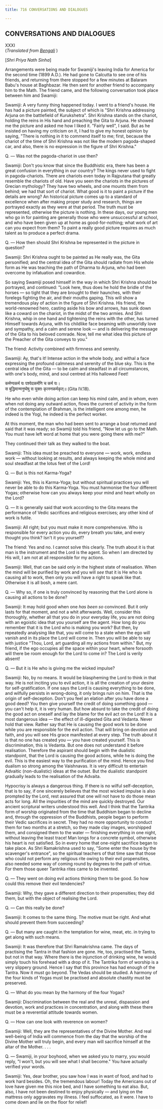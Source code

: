 ```yaml
---
title: 716 CONVERSATIONS AND DIALOGUES

---
```

  

## CONVERSATIONS AND DIALOGUES

XXXI  
(*Translated from [Bengali](pns_b9_266_e7_31.pdf)* )

\[*Shri Priya Nath Sinha*\]

Arrangements were being made for Swamiji's leaving India for America for
the second time (1899 A.D.). He had gone to Calcutta to see one of his
friends, and returning from there stopped for a few minutes at Balaram
Babu's house at Baghbazar. He then sent for another friend to accompany
him to the Math. The friend came, and the following conversation took
place between him and Swamiji:

Swamiji: A very funny thing happened today. I went to a friend's house.
He has had a picture painted, the subject of which is "Shri Krishna
addressing Arjuna on the battlefield of Kurukshetra". Shri Krishna
stands on the chariot, holding the reins in His hand and preaching the
Gita to Arjuna. He showed me the picture and asked me how I liked it.
"Fairly well", I said. But as he insisted on having my criticism on it,
I had to give my honest opinion by saying, "There is nothing in it to
commend itself to me; first, because the chariot of the time of Shri
Krishna was not like the modern pagoda-shaped car, and also, there is no
expression in the figure of Shri Krishna."

Q. — Was not the pagoda-chariot in use then?

Swamiji: Don't you know that since the Buddhistic era, there has been a
great confusion in everything in our country? The kings never used to
fight in pagoda-chariots. There are chariots even today in Rajputana
that greatly resemble the chariots of old. Have you seen the chariots in
the pictures of Grecian mythology? They have two wheels, and one mounts
them from behind; we had that sort of chariot. What good is it to paint
a picture if the details are wrong? An historical picture comes up to a
standard of excellence when after making proper study and research,
things are portrayed exactly as they were at that period. The truth must
be represented, otherwise the picture is nothing. In these days, our
young men who go in for painting are generally those who were
unsuccessful at school, and who have been given up at home as
good-for-nothing; what work of art can you expect from them? To paint a
really good picture requires as much talent as to produce a perfect
drama.

Q. — How then should Shri Krishna be represented in the picture in
question?

Swamiji: Shri Krishna ought to be painted as He really was, the Gita
personified; and the central idea of the Gita should radiate from His
whole form as He was teaching the path of Dharma to Arjuna, who had been
overcome by infatuation and cowardice.

So saying Swamiji posed himself in the way in which Shri Krishna should
be portrayed, and continued: "Look here, thus does he hold the bridle of
the horses — so tight that they are brought to their haunches, with
their forelegs fighting the air, and their mouths gaping. This will show
a tremendous play of action in the figure of Shri Krishna. His friend,
the world-renowned hero, casting aside his bow and arrows, has sunk down
like a coward on the chariot, in the midst of the two armies. And Shri
Krishna, whip in one hand and tightening the reins with the other, has
turned Himself towards Arjuna, with his childlike face beaming with
unworldly love and sympathy, and a calm and serene look — and is
delivering the message of the Gita to his beloved comrade. Now, tell me
what idea this picture of the Preacher of the Gita conveys to you."

The friend: Activity combined with firmness and serenity.

Swamiji: Ay, that's it! Intense action in the whole body, and withal a
face expressing the profound calmness and serenity of the blue sky. This
is the central idea of the Gita — to be calm and steadfast in all
circumstances, with one's body, mind, and soul centred at His hallowed
Feet!

कर्मण्यकर्म यः पश्येदकर्मणि च कर्म यः।  
स बुद्धिमान्मनुष्येषु स युक्तः कृत्स्नकर्मकृत्॥    (Gita IV.18).

He who even while doing action can keep his mind calm, and in whom, even
when not doing any outward action, flows the current of activity in the
form of the contemplation of Brahman, is the intelligent one among men,
he indeed is the Yogi, he indeed is the perfect worker.

At this moment, the man who had been sent to arrange a boat returned and
said that it was ready; so Swamiji told his friend, "Now let us go to
the Math. You must have left word at home that you were going there with
me?"

They continued their talk as they walked to the boat.

Swamiji: This idea must be preached to everyone — work, work, endless
work — without looking at results, and always keeping the whole mind and
soul steadfast at the lotus feet of the Lord!

Q. — But is this not Karma-Yoga?

Swamiji: Yes, this is Karma-Yoga; but without spiritual practices you
will never be able to do this Karma-Yoga. You must harmonise the four
different Yogas; otherwise how can you always keep your mind and heart
wholly on the Lord?

Q. — It is generally said that work according to the Gita means the
performance of Vedic sacrifices and religious exercises; any other kind
of work is futile.

Swamiji: All right; but you must make it more comprehensive. Who is
responsible for every action you do, every breath you take, and every
thought you think? Isn't it you yourself?

The friend: Yes and no. I cannot solve this clearly. The truth about it
is that man is the instrument and the Lord is the agent. So when I am
directed by His will, I am not at all responsible for my actions.

Swamiji: Well, that can be said only in the highest state of
realisation. When the mind will be purified by work and you will *see*
that it is He who is causing all to work, then only you will have a
right to speak like that. Otherwise it is all bosh, a mere cant.

Q. — Why so, if one is truly convinced by reasoning that the Lord alone
is causing all actions to be done?

Swamiji: It may hold good when one *has been so* convinced. But it only
lasts for that moment, and not a whit afterwards. Well, consider this
thoroughly, whether all that you do in your everyday life, you are not
doing with an egoistic idea that you yourself are the agent. How long do
you remember that it is the Lord who is making you work? But then, by
repeatedly analysing like that, you will come to a state when the ego
will vanish and in its place the Lord will come in. Then you will be
able to say with justice "Thou, Lord, art guarding all my actions from
within." But, my friend, if the ego occupies all the space within your
heart, where forsooth will there be room enough for the Lord to come in?
The Lord is verily absent!

Q. — But it is He who is giving me the wicked impulse?

Swamiji: No, by no means. It would be blaspheming the Lord to think in
that way. He is not inciting you to evil action, it is all the creation
of your desire for self-gratification. If one says the Lord is causing
everything to be done, and wilfully persists in wrong-doing, it only
brings ruin on him. That is the origin of self-deception. Don't you feel
an elation after you have done a good deed? You then give yourself the
credit of doing something good — you can't help it, it is very human.
But how absurd to take the credit of doing the good act on oneself and
lay the blame for the evil act on the Lord! It is a most dangerous idea
— the effect of ill-digested Gita and Vedanta. Never hold that view.
Rather say that He is causing the good work to be done while you are
responsible for the evil action. That will bring on devotion and faith,
and you will see His grace manifested at every step. The truth about it
is that no one has created you — you have created yourself. This is
discrimination, this is Vedanta. But one does not understand it before
realisation. Therefore the aspirant should begin with the dualistic
standpoint, that the Lord is causing the good actions, while he is doing
the evil. This is the easiest way to the purification of the mind. Hence
you find dualism so strong among the Vaishnavas. It is very difficult to
entertain Advaitic (non-dualistic) ideas at the outset. But the
dualistic standpoint gradually leads to the realisation of the Advaita.

Hypocrisy is always a dangerous thing. If there is no wilful
self-deception, that is to say, if one sincerely believes that the most
wicked impulse is also prompted by the Lord, rest assured that one will
not have to do those mean acts for long. All the impurities of the mind
are quickly destroyed. Our ancient scriptural writers understood this
well. And I think that the Tantrika form of worship originated from the
time that Buddhism began to decline and, through the oppression of the
Buddhists, people began to perform their Vedic sacrifices in secret.
They had no more opportunity to conduct them for two months at a
stretch, so they made clay images, worshipped them, and consigned them
to the water — finishing everything in one night, without leaving the
least trace! Man longs for a concrete symbol, otherwise his heart is not
satisfied. So in every home that one-night sacrifice began to take
place. As Shri Ramakrishna used to say, "Some enter the house by the
scavenger's entrance", so the spiritual teachers of that time saw that
those who could not perform any religious rite owing to their evil
propensities, also needed some way of coming round by degrees to the
path of virtue. For them those queer Tantrika rites came to be invented.

Q. — They went on doing evil actions thinking them to be good. So how
could this remove their evil tendencies?

Swamiji: Why, they gave a different direction to their propensities;
they did them, but with the object of realising the Lord.

Q. — Can this really be done?

Swamiji: It comes to the same thing. The motive must be right. And what
should prevent them from succeeding?

Q. — But many are caught in the temptation for wine, meat, etc. in
trying to get along with such means.

Swamiji: It was therefore that Shri Ramakrishna came. The days of
practising the Tantra in that fashion are gone. He, too, practised the
Tantra, but not in that way. Where there is the injunction of drinking
wine, he would simply touch his forehead with a drop of it. The Tantrika
form of worship is a very slippery ground. Hence I say that this
province has had enough of the Tantra. Now it must go beyond. The Vedas
should be studied. A harmony of the four kinds of Yogas must be
practised and absolute chastity must be preserved.

Q. — What do you mean by the harmony of the four Yogas?

Swamiji: Discrimination between the real and the unreal, dispassion and
devotion, work and practices in concentration, and along with these
there must be a reverential attitude towards women.

Q. — How can one look with reverence on women?

Swamiji: Well, they are the representatives of the Divine Mother. And
real well-being of India will commence from the day that the worship of
the Divine Mother will truly begin, and every man will sacrifice himself
at the altar of the Mother. . . .

Q. — Swamiji, in your boyhood, when we asked you to marry, you would
reply, "I won't, but you will see what I shall become." You have
actually verified your words.

Swamiji: Yes, dear brother, you saw how I was in want of food, and had
to work hard besides. Oh, the tremendous labour! Today the Americans out
of love have given me this nice bed, and I have something to eat also.
But, also, I have not been destined to enjoy physically — and lying on
the mattress only aggravates my illness. I feel suffocated, as it were.
I have to come down and lie on the floor for relief!